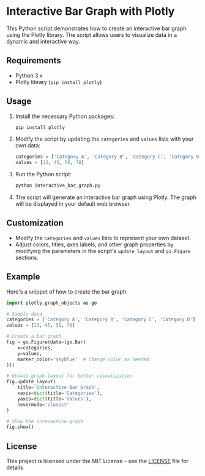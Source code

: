 # Interactive Bar Graph with Plotly

This Python script demonstrates how to create an interactive bar graph using the Plotly library. The script allows users to visualize data in a dynamic and interactive way.

## Requirements

- Python 3.x
- Plotly library (`pip install plotly`)

## Usage

1. Install the necessary Python packages:

   ```bash
   pip install plotly
   ```

2. Modify the script by updating the `categories` and `values` lists with your own data:

    ```python
    categories = ['Category A', 'Category B', 'Category C', 'Category D']
    values = [23, 45, 56, 78]
    ```

3. Run the Python script:

    ```bash
    python interactive_bar_graph.py
    ```

4. The script will generate an interactive bar graph using Plotly. The graph will be displayed in your default web browser.

## Customization

- Modify the `categories` and `values` lists to represent your own dataset.
- Adjust colors, titles, axes labels, and other graph properties by modifying the parameters in the script's `update_layout` and `go.Figure` sections.

## Example

Here's a snippet of how to create the bar graph:

```python
import plotly.graph_objects as go

# Sample data
categories = ['Category A', 'Category B', 'Category C', 'Category D']
values = [23, 45, 56, 78]

# Create a bar graph
fig = go.Figure(data=[go.Bar(
    x=categories,
    y=values,
    marker_color='skyblue'  # Change color as needed
)])

# Update graph layout for better visualization
fig.update_layout(
    title='Interactive Bar Graph',
    xaxis=dict(title='Categories'),
    yaxis=dict(title='Values'),
    hovermode='closest'
)

# Show the interactive graph
fig.show()
```

## License

This project is licensed under the MIT License - see the [LICENSE](LICENSE) file for details 
